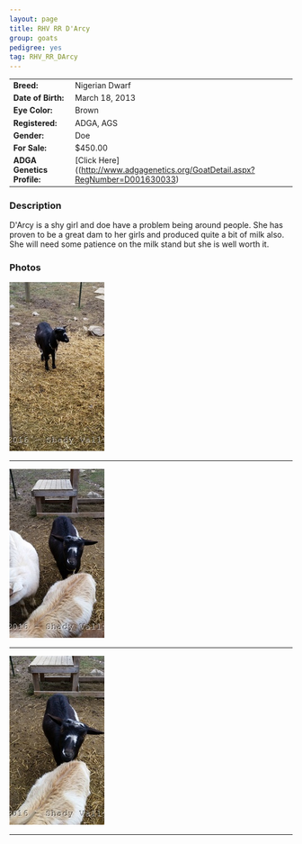 ```yaml
---
layout: page
title: RHV RR D'Arcy
group: goats
pedigree: yes
tag: RHV_RR_DArcy
---
```


| | |
|:---|:---
|**Breed:**|Nigerian Dwarf
|**Date of Birth:**|March 18, 2013
|**Eye Color:**|Brown
|**Registered:**|ADGA, AGS
|**Gender:**|Doe
|**For Sale:**|$450.00
|**ADGA Genetics Profile:**|[Click Here]((http://www.adgagenetics.org/GoatDetail.aspx?RegNumber=D001630033)
### Description

D'Arcy is a shy girl and doe have a problem being around people. She has proven to be a great dam to her girls and produced quite a bit of milk also. She will need some patience on the milk stand but she is well worth it.

### Photos

<img src="/images/goats/DArcy/1.jpg" alt="Image of RHV RR D'Arcy" class="pic"/>
<hr>
<img src="/images/goats/DArcy/2.jpg" alt="Image of RHV RR D'Arcy" class="pic"/>
<hr>
<img src="/images/goats/DArcy/3.jpg" alt="Image of RHV RR D'Arcy" class="pic"/>
<hr>

